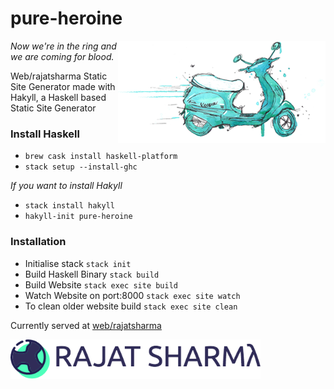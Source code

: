 # pure-heroine

<img src='images/home/tour-icon2.png' align='right'>

_Now we're in the ring and we are coming for blood._

Web/rajatsharma Static Site Generator made with Hakyll, a Haskell based Static Site Generator

### Install Haskell

- `brew cask install haskell-platform`
- `stack setup --install-ghc`

_If you want to install Hakyll_

- `stack install hakyll`
- `hakyll-init pure-heroine`

### Installation

- Initialise stack `stack init`
- Build Haskell Binary `stack build`
- Build Website `stack exec site build`
- Watch Website on port:8000 `stack exec site watch`
- To clean older website build `stack exec site clean`

Currently served at [web/rajatsharma](http://web.rajatsharma.rocks/)

<img src='images/logo.png' align='center' width='400'>
